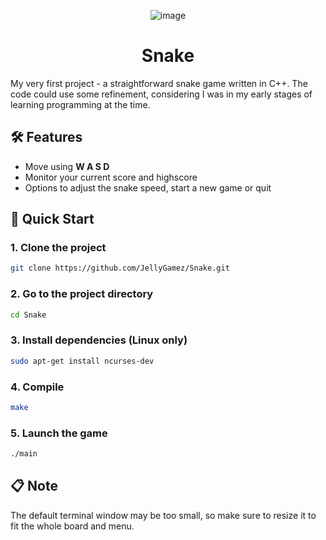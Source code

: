 <div align="center">
  
  ![image](https://github.com/user-attachments/assets/81424352-e214-450c-a9a9-b4345347048d)

</div>
<h1 align="center">
  Snake
</h1>

My very first project - a straightforward snake game written in C++. 
The code could use some refinement, considering I was in my early stages of learning programming at the time.
 
## 🛠️ Features
- Move using **W A S D**
- Monitor your current score and highscore
- Options to adjust the snake speed, start a new game or quit

## 🚀 Quick Start

### 1. Clone the project

```sh
git clone https://github.com/JellyGamez/Snake.git
```

### 2. Go to the project directory

```sh
cd Snake
```

### 3. Install dependencies (Linux only)

```sh
sudo apt-get install ncurses-dev
```

### 4. Compile

```sh
make
```

### 5. Launch the game

```sh
./main
```

## 📋 Note
The default terminal window may be too small, so make sure to resize it to fit the whole board and menu.
